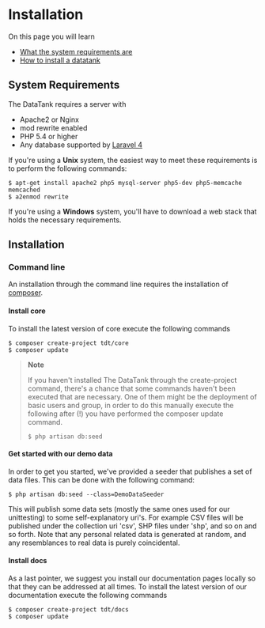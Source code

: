 # Installation

On this page you will learn

* [What the system requirements are](#requirements)
* [How to install a datatank](#installation)

<a id="requirements"></a>
## System Requirements

The DataTank requires a server with

* Apache2 or Nginx
* mod rewrite enabled
* PHP 5.4 or higher
* Any database supported by [Laravel 4](http://four.laravel.com/docs/database)

If you're using a <strong>Unix</strong> system, the easiest way to meet these requirements is to perform the following commands:

    $ apt-get install apache2 php5 mysql-server php5-dev php5-memcache memcached
    $ a2enmod rewrite

If you're using a <strong>Windows</strong> system, you'll have to download a web stack that holds the necessary requirements.

<a id="installation"></a>
## Installation

### Command line

An installation through the command line requires the installation of [composer](http://getcomposer.org/).

#### Install core

To install the latest version of core execute the following commands

    $ composer create-project tdt/core
    $ composer update



>**<i class='fa fa-info-circle'></i>Note**
>
>If you haven't installed The DataTank through the create-project command, there's a chance that some commands haven't been executed that are necessary.
>One of them might be the deployment of basic users and group, in order to do this manually execute the following after (!) you have performed the composer update command.
>
>    `$ php artisan db:seed`

#### Get started with our demo data

In order to get you started, we've provided a seeder that publishes a set of data files. This can be done with the following command:

    $ php artisan db:seed --class=DemoDataSeeder

This will publish some data sets (mostly the same ones used for our unittesting) to some self-explanatory uri's. For example CSV files will be published under the collection uri 'csv', SHP files under 'shp', and so on and so forth.
Note that any personal related data is generated at random, and any resemblances to real data is purely coincidental.

#### Install docs

As a last pointer, we suggest you install our documentation pages locally so that they can be addressed at all times. To install the latest version of our documentation execute the following commands

    $ composer create-project tdt/docs
    $ composer update
